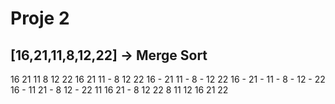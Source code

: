 # Proje 2
## [16,21,11,8,12,22] -> Merge Sort
16 21 11 8 12 22
16 21 11 - 8 12 22
16 - 21 11 - 8 - 12 22
16 - 21 - 11 - 8 - 12 - 22
16 - 11 21 - 8 12 - 22
11 16 21 - 8 12 22
8 11 12 16 21 22
